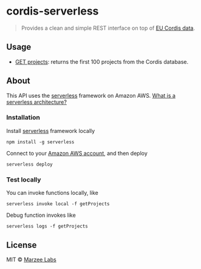 # cordis-serverless
> Provides a clean and simple REST interface on top of [EU Cordis data](http://cordis.europa.eu/projects/home_en.html).

## Usage

* [GET projects](https://fwze5fzun2.execute-api.eu-west-1.amazonaws.com/production/projects): returns the first 100 projects from the Cordis database.

## About

This API uses the [serverless](https://serverless.com) framework on Amazon AWS. [What is a serverless architecture?](http://martinfowler.com/articles/serverless.html)

### Installation

Install [serverless](https://serverless.com) framework locally

	npm install -g serverless

Connect to your [Amazon AWS account](https://serverless.com/framework/docs/providers/aws/guide/credentials/), and then deploy

	serverless deploy

### Test locally

You can invoke functions locally, like

	serverless invoke local -f getProjects

Debug function invokes like

	serverless logs -f getProjects

## License

MIT © [Marzee Labs](http://marzeelabs.org)
